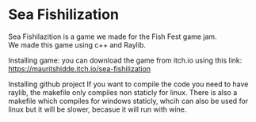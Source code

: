 # Sea Fishilization
Sea Fishilazition is a game we made for the Fish Fest game jam.  
We made this game using c++ and Raylib.


Installing game:
you can download the game from itch.io using this link: https://mauritshidde.itch.io/sea-fishilization

Installing github project
If you want to compile the code you need to have raylib, the makefile only compiles non staticly for linux.
There is also a makefile which compiles for windows staticly, whcih can also be used for linux but it will be slower, becasue it will run with wine.
